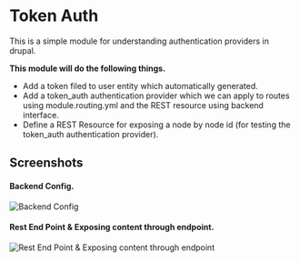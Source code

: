 # Token Auth

This is a simple module for understanding authentication providers in drupal.

**This module will do the following things.**

* Add a token filed to user entity which automatically generated.
* Add a token_auth authentication provider which we can apply to routes using module.routing.yml and the REST resource using backend interface.
* Define a REST Resource for exposing a node by node id (for testing the token_auth authentication provider).

## Screenshots
#### Backend Config.
![Backend Config](https://raw.githubusercontent.com/devudit/token_auth/main/assets/images/screenshot#1.png)
#### Rest End Point & Exposing content through endpoint.
![Rest End Point & Exposing content through endpoint](https://raw.githubusercontent.com/devudit/token_auth/main/assets/images/screenshot#2.png)
